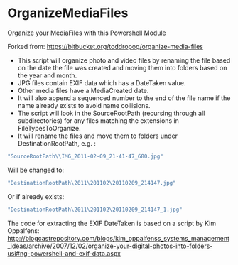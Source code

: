 OrganizeMediaFiles
==================
Organize your MediaFiles with this Powershell  Module

Forked from: https://bitbucket.org/toddropog/organize-media-files

* This script will organize photo and video files by renaming the file based on the date the
file was created and moving them into folders based on the year and month. 
* JPG files contain EXIF data which has a DateTaken value. 
* Other media files have a MediaCreated date.  
* It will also append a sequenced number to the end of the file name if the name already exists to avoid name collisions. 
* The script will look in the SourceRootPath (recursing through all subdirectories) for any files matching
the extensions in FileTypesToOrganize. 
* It will rename the files and move them to folders under DestinationRootPath, e.g. :

```powershell
"SourceRootPath\\IMG_2011-02-09_21-41-47_680.jpg"
```
Will be changed to:
```powershell
"DestinationRootPath\2011\201102\20110209_214147.jpg"
```
Or if already exists:
```powershell
"DestinationRootPath\2011\201102\20110209_214147_1.jpg"
```


The code for extracting the EXIF DateTaken is based on a script by Kim Oppalfens:
http://blogcastrepository.com/blogs/kim_oppalfenss_systems_management_ideas/archive/2007/12/02/organize-your-digital-photos-into-folders-usi#ng-powershell-and-exif-data.aspx
